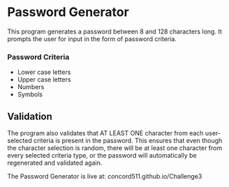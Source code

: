 # Password Generator

This program generates a password between 8 and 128 characters long. It prompts the user for input in the form of password criteria.

### Password Criteria

- Lower case letters
- Upper case letters
- Numbers
- Symbols

## Validation

The program also validates that AT LEAST ONE character from each user-selected criteria is present in the password. This ensures that even though the character selection is random, there will be at least one character from every selected criteria type, or the password will automatically be regenerated and validated again.

The Password Generator is live at: concord511.github.io/Challenge3